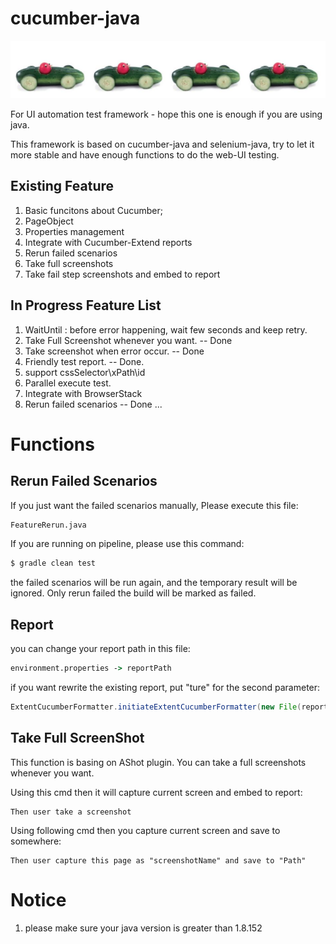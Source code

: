 # cucumber-java
![](cucumber.png?raw=true)

For UI automation test framework - hope this one is enough if you are using java.

This framework is based on cucumber-java and selenium-java, try to let it more stable and have enough functions to do the web-UI testing.

## Existing Feature
1. Basic funcitons about Cucumber;
2. PageObject
3. Properties management
4. Integrate with Cucumber-Extend reports
5. Rerun failed scenarios
6. Take full screenshots
7. Take fail step screenshots and embed to report

## In Progress Feature List
1. WaitUntil : before error happening, wait few seconds and keep retry.
2. Take Full Screenshot whenever you want. -- Done
3. Take screenshot when error occur. -- Done
4. Friendly test report.   -- Done.
5. support cssSelector\xPath\id
6. Parallel execute test.
7. Integrate with BrowserStack
8. Rerun failed scenarios  -- Done
...

# Functions
## Rerun Failed Scenarios
If you just want the failed scenarios manually, Please execute this file: 
```cmd
FeatureRerun.java
```

If you are running on pipeline, please use this command:
```cmd
$ gradle clean test
```
the failed scenarios will be run again, and the temporary result will be ignored. Only rerun failed the build will be marked as failed.

## Report
you can change your report path in this file:
```cmd
environment.properties -> reportPath
```

if you want rewrite the existing report, put "ture" for the second parameter:
```java
ExtentCucumberFormatter.initiateExtentCucumberFormatter(new File(reportPath),true);
```

## Take Full ScreenShot
This function is basing on AShot plugin. You can take a full screenshots whenever you want.

Using this cmd then it will capture current screen and embed to report:
```cucumber
Then user take a screenshot
```

Using following cmd then you capture current screen and save to somewhere:
```cucumber
Then user capture this page as "screenshotName" and save to "Path"
```


# Notice
1. please make sure your java version is greater than 1.8.152


